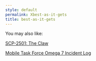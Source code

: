 ```yaml
---
style: default
permalink: Xbest-as-it-gets
title: best-as-it-gets
---
```

You may also like:

[SCP-2501: The Claw](http://scp-wiki.net/scp-2501)

[Mobile Task Force Omega 7 Incident Log](http://scp-wiki.net/scp-076-2)
